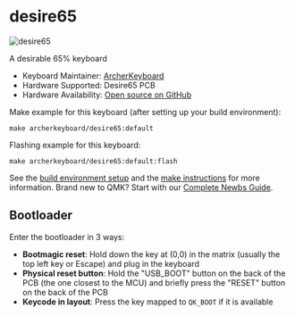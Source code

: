 # desire65

![desire65](https://i.imgur.com/bTjvGzC.jpg)

A desirable 65% keyboard

* Keyboard Maintainer: [ArcherKeyboard](https://github.com/akyp)
* Hardware Supported: Desire65 PCB
* Hardware Availability: [Open source on GitHub](https://github.com/akyp/desire65-pcb)

Make example for this keyboard (after setting up your build environment):

    make archerkeyboard/desire65:default

Flashing example for this keyboard:

    make archerkeyboard/desire65:default:flash

See the [build environment setup](https://docs.qmk.fm/#/getting_started_build_tools) and the [make instructions](https://docs.qmk.fm/#/getting_started_make_guide) for more information. Brand new to QMK? Start with our [Complete Newbs Guide](https://docs.qmk.fm/#/newbs).

## Bootloader

Enter the bootloader in 3 ways:

* **Bootmagic reset**: Hold down the key at (0,0) in the matrix (usually the top left key or Escape) and plug in the keyboard
* **Physical reset button**: Hold the "USB_BOOT" button on the back of the PCB (the one closest to the MCU) and briefly press the "RESET" button on the back of the PCB
* **Keycode in layout**: Press the key mapped to `QK_BOOT` if it is available